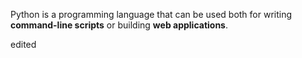 Python is a programming language that can be used both for writing **command-line scripts** or building **web applications**.

edited